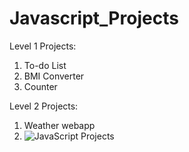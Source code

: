 
# Javascript_Projects
Level 1 Projects:
1. To-do List
2. BMI Converter
3. Counter

Level 2 Projects:
1. Weather webapp
2. ![JavaScript Projects](https://user-images.githubusercontent.com/43759020/120366082-d7b6f080-c32c-11eb-8c41-35e0b2179346.JPG)
